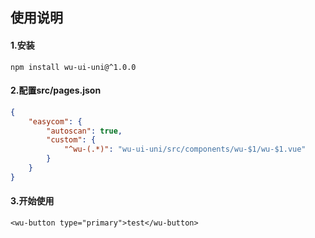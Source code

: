 ## 使用说明
#### 1.安装
```shell
npm install wu-ui-uni@^1.0.0
```

#### 2.配置src/pages.json
```json
{
    "easycom": {
        "autoscan": true,
        "custom": {
            "^wu-(.*)": "wu-ui-uni/src/components/wu-$1/wu-$1.vue"
        }
    }
}
```

#### 3.开始使用
```vue
<wu-button type="primary">test</wu-button>
```
